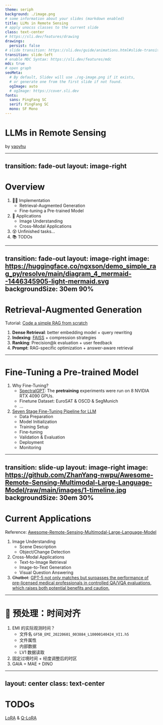 ```yaml
---
theme: seriph
background: ./image.png
# some information about your slides (markdown enabled)
title: LLMs in Remote Sensing
# apply unocss classes to the current slide
class: text-center
# https://sli.dev/features/drawing
drawings:
  persist: false
# slide transition: https://sli.dev/guide/animations.html#slide-transitions
transition: slide-left
# enable MDC Syntax: https://sli.dev/features/mdc
mdc: true
# open graph
seoMeta:
  # By default, Slidev will use ./og-image.png if it exists,
  # or generate one from the first slide if not found.
  ogImage: auto
  # ogImage: https://cover.sli.dev
fonts:
  sans: PingFang SC
  serif: PingFang SC
  mono: SF Mono
---
```


# LLMs in Remote Sensing
by [yaoyhu](https://github.com/yaoyhu)


<div class="abs-br m-6 text-xl">
  <a href="https://github.com/yaoyhu/slides/tree/main/llm-rs" target="_blank" class="slidev-icon-btn">
    <carbon:logo-github />
  </a>
</div>

<!--
The last comment block of each slide will be treated as slide notes. It will be visible and editable in Presenter Mode along with the slide. [Read more in the docs](https://sli.dev/guide/syntax.html#notes)
-->

---
transition: fade-out
layout: image-right
---

# Overview
1. 🧑‍💻 Implementation
   - Retrieval-Augmented Generation
   - Fine-tuning a Pre-trained Model
2. 💬 Applications
   - Image Understanding
   - Cross-Modal Applications
3. 😵 Unfinished tasks...
4. 📚 TODOs

<!--
这次我要汇报的内容分三点：

1. 我动手实现了简单的 RAG 和 微调流程，上次我先把微调排除了，这次我又把它搬回来了，后面会介绍原因。

2. 第二点更偏向于讨论，就是做一个什么样的 LLM？

3. 最后是和师姐请教一下，上次那篇论文我的复现进展很慢。
-->

---
transition: fade-out
layout: image-right
image: https://huggingface.co/ngxson/demo_simple_rag_py/resolve/main/diagram_4_mermaid--1446345905-light-mermaid.svg
backgroundSize: 30em 90%
---

# Retrieval-Augmented Generation

Tutorial: [Code a simple RAG from scratch](https://huggingface.co/blog/ngxson/make-your-own-rag)

1. **Dense Retrieval**: better embedding model + query rewriting
2. **Indexing**: [FAISS](https://github.com/facebookresearch/faiss) + compression strategies
3. **Ranking**: Precision@k evaluation + user feedback
4. **Prompt**: RAG-specific optimization + answer-aware retrieval

<!--
首先是 RAG，以前一直把它当作一个很简单的外部数据库。

很久之前的一次组会我用 LLaMAindex 库提供的 API 几十行代码就实现了一个很简单的 RAG。

最近在知乎看到一个提问：RAG 会不会消亡？
- 有个人从面试的角度：“我在这个项目中使用LangChain搭建RAG的链路，”
- 看起来是做了一点事，但主要工作都在库里而不是自己做了什么。所以我就找了一些资源，写了一个简化的全流程RAG，体会一下整个 RAG 的过程。
-->

---

# Fine-Tuning a Pre-trained Model

1. Why Fine-Tuning?
   - [SpectralGPT](https://github.com/danfenghong/IEEE_TPAMI_SpectralGPT): The **pretraining** experiments were run on 8 NVIDIA RTX 4090 GPUs.
   - Finetune Dataset: EuroSAT & OSCD & SegMunich
   - ...
2. [Seven Stage Fine-Tuning Pipeline for LLM](https://arxiv.org/html/2408.13296v1#Ch2)
   - Data Preparation 
   - Model Initialization
   - Training Setup
   - Fine-tuning
   - Validation & Evaluation
   - Deployment
   - Monitoring

<!--
我在调研的过程中发现：微调并没有那么麻烦。
-->

---
transition: slide-up
layout: image-right
image: https://github.com/ZhanYang-nwpu/Awesome-Remote-Sensing-Multimodal-Large-Language-Model/raw/main/images/1-timeline.jpg
backgroundSize: 30em 30%
---

# Current Applications

Reference: [Awesome-Remote-Sensing-Multimodal-Large-Language-Model](https://github.com/ZhanYang-nwpu/Awesome-Remote-Sensing-Multimodal-Large-Language-Model)

1. Image Understanding
   - Scene Description
   - Object/Change  Detection
2. Cross-Modal Applications
   - Text-to-Image Retrieval
   - Image-to-Text Generation
   - Visual Question Answering
3. ~~Chatbot~~: [GPT-5 not only matches but surpasses the performance of pre-licensed medical professionals in controlled QA/VQA evaluations, which raises both potential benefits and caution.](https://arxiv.org/pdf/2508.08224)

<!--
目前LLM在遥感方面的应
-->

---

# 🤯 预处理：时间对齐

1. EMI 的实际观测时间？
   - 文件名 `GF5B_EMI_20220601_003884_L10000140424_VI1.h5`
   - 文件属性
   - 内部数据
   - LV1 数据读取
2. 固定过境时间 + 经度调整后的时区
3. GAIA = MAE + DINO


---
layout: center
class: text-center
---

# TODOs

[LoRA](https://arxiv.org/abs/2106.09685) & [Q-LoRA](https://arxiv.org/abs/2305.14314)
